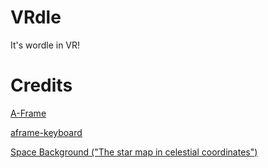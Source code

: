 # VRdle
It's wordle in VR!

# Credits
[A-Frame](https://aframe.io)

[aframe-keyboard](https://github.com/WandererOU/aframe-keyboard)

[Space Background ("The star map in celestial coordinates")](https://svs.gsfc.nasa.gov/3895)
